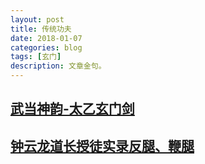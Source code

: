 ```yaml
---
layout: post
title: 传统功夫
date: 2018-01-07
categories: blog
tags: [玄门]
description: 文章金句。
---
```

## [武当神韵-太乙玄门剑](https://www.bilibili.com/video/av2737013/)


## [钟云龙道长授徒实录反腿、鞭腿](https://www.bilibili.com/video/av15602326/)
